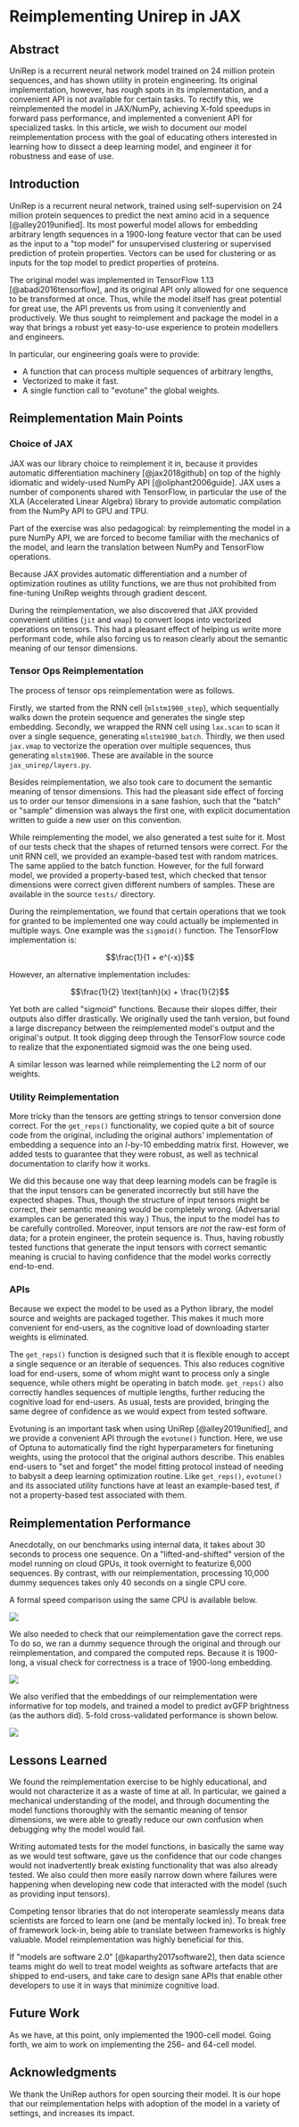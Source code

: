 # Reimplementing Unirep in JAX

<!-- Things to check are prefixed with %% -->

## Abstract

UniRep is a recurrent neural network model
trained on 24 million protein sequences,
and has shown utility in protein engineering.
Its original implementation,
however, has rough spots in its implementation,
and a convenient API is not available for certain tasks.
To rectify this, we reimplemented the model in JAX/NumPy,
achieving X-fold speedups in forward pass performance,
and implemented a convenient API for specialized tasks.
In this article, we wish to document our model reimplementation process
with the goal of educating others interested in learning
how to dissect a deep learning model,
and engineer it for robustness and ease of use.

## Introduction

UniRep is a recurrent neural network,
trained using self-supervision
on 24 million protein sequences
to predict the next amino acid in a sequence [@alley2019unified].
Its most powerful model allows for embedding
arbitrary length sequences in a 1900-long feature vector
that can be used as the input to a "top model"
for unsupervised clustering or supervised prediction of protein properties.
Vectors can be used for clustering
or as inputs for the top model
to predict properties of proteins.

The original model was implemented in TensorFlow 1.13 [@abadi2016tensorflow],
and its original API only allowed
for one sequence to be transformed at once.
Thus, while the model itself has great potential for great use,
the API prevents us from using it conveniently and productively.
We thus sought to reimplement and package the model
in a way that brings a robust yet easy-to-use experience
to protein modellers and engineers.

In particular, our engineering goals were to provide:

- A function that can process multiple sequences of arbitrary lengths,
- Vectorized to make it fast.
- A single function call to "evotune" the global weights.

## Reimplementation Main Points

### Choice of JAX

JAX was our library choice to reimplement it in,
because it provides automatic differentiation machinery [@jax2018github]
on top of the highly idiomatic and widely-used NumPy API [@oliphant2006guide].
JAX uses a number of components shared with TensorFlow,
in particular the use of the
XLA (Accelerated Linear Algebra) library
to provide automatic compilation from the NumPy API to GPU and TPU.

Part of the exercise was also pedagogical:
by reimplementing the model in a pure NumPy API,
we are forced to become familiar with the mechanics of the model,
and learn the translation between NumPy and TensorFlow operations.

Because JAX provides automatic differentiation
and a number of optimization routines as utility functions,
we are thus not prohibited from fine-tuning UniRep weights
through gradient descent.

During the reimplementation,
we also discovered that JAX provided convenient utilities (`jit` and `vmap`)
to convert loops into vectorized operations on tensors.
This had a pleasant effect of helping us write more performant code,
while also forcing us to reason clearly about the semantic meaning
of our tensor dimensions.

### Tensor Ops Reimplementation

The process of tensor ops reimplementation were as follows.

Firstly, we started from the RNN cell (`mlstm1900_step`),
which sequentially walks down the protein sequence
and generates the single step embedding.
Secondly, we wrapped the RNN cell using `lax.scan`
to scan it over a single sequence, generating `mlstm1900_batch`.
Thirdly, we then used `jax.vmap`
to vectorize the operation over multiple sequences,
thus generating `mlstm1900`.
These are available in the source `jax_unirep/layers.py`.

Besides reimplementation,
we also took care to document the semantic meaning of tensor dimensions.
This had the pleasant side effect of forcing us
to order our tensor dimensions in a sane fashion,
such that the "batch" or "sample" dimension was always the first one,
with explicit documentation written to guide a new user on this convention.

While reimplementing the model, we also generated a test suite for it.
Most of our tests check that the shapes of returned tensors were correct.
For the unit RNN cell, we provided an example-based test with random matrices.
The same applied to the batch function.
However, for the full forward model, we provided a property-based test,
which checked that tensor dimensions were correct
given different numbers of samples.
These are available in the source `tests/` directory.

During the reimplementation,
we found that certain operations that we took for granted
to be implemented one way
could actually be implemented in multiple ways.
One example was the `sigmoid()` function.
The TensorFlow implementation is:

$$\frac{1}{1 + e^(-x)}$$

However, an alternative implementation includes:

$$\frac{1}{2} \text{tanh}(x) + \frac{1}{2}$$

Yet both are called "sigmoid" functions.
Because their slopes differ,
their outputs also differ drastically.
We originally used the $\text{tanh}$ version,
but found a large discrepancy between the reimplemented model's output
and the original's output.
It took digging deep through the TensorFlow source code
to realize that the exponentiated sigmoid was the one being used.

A similar lesson was learned while reimplementing the L2 norm of our weights.

### Utility Reimplementation

More tricky than the tensors are
getting strings to tensor conversion done correct.
For the `get_reps()` functionality,
we copied quite a bit of source code from the original,
including the original authors' implementation of
embedding a sequence into an $l$-by-10 embedding matrix first.
However, we added tests to guarantee that they were robust,
as well as technical documentation to clarify how it works.

We did this because one way that deep learning models can be fragile
is that the input tensors can be generated incorrectly
but still have the expected shapes.
Thus, though the structure of input tensors might be correct,
their semantic meaning would be completely wrong.
(Adversarial examples can be generated this way.)
Thus, the input to the model has to be carefully controlled.
Moreover, input tensors are _not_ the raw-est form of data;
for a protein engineer, the protein sequence is.
Thus, having robustly tested functions that generate the input tensors
with correct semantic meaning
is crucial to having confidence
that the model works correctly end-to-end.

### APIs

Because we expect the model to be used as a Python library,
the model source and weights are packaged together.
This makes it much more convenient for end-users,
as the cognitive load of downloading starter weights is eliminated.

The `get_reps()` function is designed
such that it is flexible enough to accept a single sequence
or an iterable of sequences.
This also reduces cognitive load for end-users,
some of whom might want to process only a single sequence,
while others might be operating in batch mode.
`get_reps()` also correctly handles sequences of multiple lengths,
further reducing the cognitive load for end-users.
As usual, tests are provided,
bringing the same degree of confidence as we would expect
from tested software.

Evotuning is an important task when using UniRep [@alley2019unified],
and we provide a convenient API through the `evotune()` function.
Here, we use of Optuna to automatically find the right hyperparameters
for finetuning weights, using the protocol that the original authors describe.
This enables end-users to "set and forget" the model fitting protocol
instead of needing to babysit a deep learning optimization routine.
Like `get_reps()`, `evotune()` and its associated utility functions
have at least an example-based test, if not a property-based test
associated with them.

## Reimplementation Performance

Anecdotally, on our benchmarks using internal data,
it takes about 30 seconds to process one sequence.
On a "lifted-and-shifted" version of the model running on cloud GPUs,
it took overnight to featurize 6,000 sequences.
By contrast, with our reimplementation, processing 10,000 dummy sequences
takes only 40 seconds on a single CPU core.

A formal speed comparison using the same CPU is available below.

<!-- %%figure -->
![](./figures/speed_comparison.png)

We also needed to check that our reimplementation gave the correct reps.
To do so, we ran a dummy sequence
through the original and through our reimplementation,
and compared the computed reps.
Because it is 1900-long, a visual check for correctness
is a trace of 1900-long embedding.

<!-- %%figure -->
![](./figures/trace.png)

We also verified that the embeddings of our reimplementation
were informative for top models,
and trained a model to predict avGFP brightness (as the authors did).
5-fold cross-validated performance is shown below.

<!-- %%figure -->
![](./figures/top_model.png)

<!--
Process of reimplementing the model parts in JAX (RNN cell, weight normalization).
Speed comparison (maybe on CPU and GPU), on one sequence and eg 10 sequences.
-> Figure of speed comparison (bar or scatter plot)
Rep comparison between TF and JAX implementation
-> Figure, x-axis Unirep positions (1-1900), y-axis embedding vals of TF and JAX on same sequence
    Do this for all three reps.
-->

## Lessons Learned

We found the reimplementation exercise to be highly educational,
and would not characterize it as a waste of time at all.
In particular, we gained a mechanical understanding of the model,
and through documenting the model functions thoroughly
with the semantic meaning of tensor dimensions,
we were able to greatly reduce our own confusion when
debugging why the model would fail.

Writing automated tests for the model functions,
in basically the same way as we would test software,
gave us the confidence that our code changes would not
inadvertently break existing functionality that was also already tested.
We also could then more easily narrow down where failures were happening
when developing new code that interacted with the model
(such as providing input tensors).

Competing tensor libraries that do not interoperate seamlessly
means data scientists are forced to learn one
(and be mentally locked in).
To break free of framework lock-in,
being able to translate between frameworks is highly valuable.
Model reimplementation was highly beneficial for this.

If "models are software 2.0" [@kaparthy2017software2],
then data science teams might do well
to treat model weights as software artefacts
that are shipped to end-users,
and take care to design sane APIs
that enable other developers to use it in ways
that minimize cognitive load.

## Future Work

As we have, at this point, only implemented the 1900-cell model.
Going forth, we aim to work on implementing the 256- and 64-cell model.

## Acknowledgments

We thank the UniRep authors for open sourcing their model.
It is our hope that our reimplementation helps with adoption of the model
in a variety of settings, and increases its impact.
